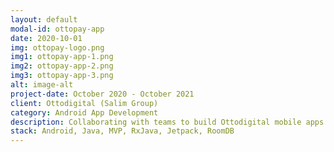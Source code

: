 ```yaml
---
layout: default
modal-id: ottopay-app
date: 2020-10-01
img: ottopay-logo.png
img1: ottopay-app-1.png
img2: ottopay-app-2.png
img3: ottopay-app-3.png
alt: image-alt
project-date: October 2020 - October 2021
client: Ottodigital (Salim Group)
category: Android App Development
description: Collaborating with teams to build Ottodigital mobile apps: Ottopay (an Indonesian fintech service, part of PT Reksa Transaction Sukses Makmur, which provides comprehensive digital payment solutions for MSMEs and businesses (both small stalls to large franchises)), Ottokasir (Transaction & stock recording tools, plus access to wholesale products for MSMEs), and Indomarco App.
stack: Android, Java, MVP, RxJava, Jetpack, RoomDB
---
```


